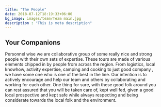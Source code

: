 ```yaml
---
title: "The People"
date: 2018-07-12T18:19:33+06:00
bg_image: images/team/Team main.jpg
description : "This is meta description"
---
```


## Your Companions

Personnel wise we are collaborative group of some really nice and strong people with their own sets of expertise. These tours are made of various elements chipped in by people from across the region. From logistics, local knowhow, activity expertise, camping and cooking to just good company , we have some one who is one of the best in the line. Our intention is to actively encourage and help our team and others by collaborating and working for each other. One thing for sure, with these good folk around you can rest assured that you will be taken care of, kept well fed, given a good local prospective and kept safe while always respecting and being considerate towards the local folk and the environment.